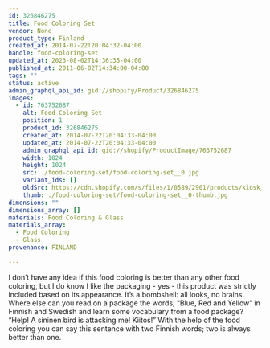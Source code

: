 ```yaml
---
id: 326846275
title: Food Coloring Set
vendor: None
product_type: Finland
created_at: 2014-07-22T20:04:32-04:00
handle: food-coloring-set
updated_at: 2023-08-02T14:36:35-04:00
published_at: 2011-06-02T14:34:00-04:00
tags: ""
status: active
admin_graphql_api_id: gid://shopify/Product/326846275
images:
  - id: 763752687
    alt: Food Coloring Set
    position: 1
    product_id: 326846275
    created_at: 2014-07-22T20:04:33-04:00
    updated_at: 2014-07-22T20:04:33-04:00
    admin_graphql_api_id: gid://shopify/ProductImage/763752687
    width: 1024
    height: 1024
    src: ./food-coloring-set/food-coloring-set__0.jpg
    variant_ids: []
    oldSrc: https://cdn.shopify.com/s/files/1/0589/2901/products/kiosk_fi_foodcolor.jpeg?v=1406073873
    thumb: ./food-coloring-set/food-coloring-set__0-thumb.jpg
dimensions: ""
dimensions_array: []
materials: Food Coloring & Glass
materials_array:
  - Food Coloring
  - Glass
provenance: FINLAND

---
```


I don’t have any idea if this food coloring is better than any other food coloring, but I do know I like the packaging - yes - this product was strictly included based on its appearance. It’s a bombshell: all looks, no brains. Where else can you read on a package the words, “Blue, Red and Yellow” in Finnish and Swedish and learn some vocabulary from a food package? “Help! A sininen bird is attacking me! Kiitos!” With the help of the food coloring you can say this sentence with two Finnish words; two is always better than one.